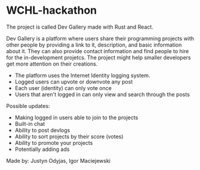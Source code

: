 # WCHL-hackathon
The project is called Dev Gallery made with Rust and React.

Dev Gallery is a platform where users share their programming projects with other people by providing a link to it, description, and basic information about it. They can also
provide contact information and find people to hire for the in-development projetcs.
The project might help smaller developers get more attention on their creations.

- The platform uses the Internet Identity logging system.
- Logged users can upvote or downvote any post
- Each user (identity) can only vote once
- Users that aren't logged in can only view and search through the posts

Possible updates:
- Making logged in users able to join to the projects
- Built-in chat
- Ability to post devlogs
- Ability to sort projects by their score (votes)
- Ability to promote your projects
- Potentially adding ads

Made by: Justyn Odyjas, Igor Maciejewski
